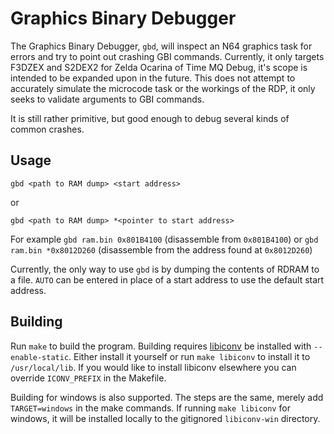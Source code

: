 # Graphics Binary Debugger

The Graphics Binary Debugger, `gbd`, will inspect an N64 graphics task for errors and try to point out crashing GBI commands. Currently, it only targets F3DZEX and S2DEX2 for Zelda Ocarina of Time MQ Debug, it's scope is intended to be expanded upon in the future. This does not attempt to accurately simulate the microcode task or the workings of the RDP, it only seeks to validate arguments to GBI commands.

It is still rather primitive, but good enough to debug several kinds of common crashes.

## Usage

`gbd <path to RAM dump> <start address>`

or

`gbd <path to RAM dump> *<pointer to start address>`

For example `gbd ram.bin 0x801B4100` (disassemble from `0x801B4100`) or `gbd ram.bin *0x8012D260` (disassemble from the address found at `0x8012D260`)

Currently, the only way to use `gbd` is by dumping the contents of RDRAM to a file. `AUTO` can be entered in place of a start address to use the default start address.

## Building

Run `make` to build the program. Building requires [libiconv](https://www.gnu.org/software/libiconv/) be installed with `--enable-static`. Either install it yourself or run `make libiconv` to install it to `/usr/local/lib`. If you would like to install libiconv elsewhere you can override `ICONV_PREFIX` in the Makefile.

Building for windows is also supported. The steps are the same, merely add `TARGET=windows` in the make commands. If running `make libiconv` for windows, it will be installed locally to the gitignored `libiconv-win` directory.
